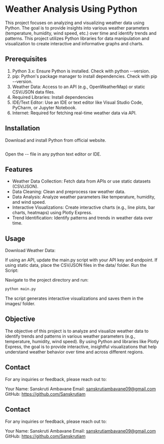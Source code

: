 
# Weather Analysis Using Python

This project focuses on analyzing and visualizing weather data using Python. The goal is to provide insights into various weather parameters (temperature, humidity, wind speed, etc.) over time and identify trends and patterns. This project utilizes Python libraries for data manipulation and visualization to create interactive and informative graphs and charts.
##  Prerequisites
1. Python 3.x: Ensure Python is installed. Check with python --version.
2. pip: Python's package manager to install dependencies. Check with pip --version.
3. Weather Data: Access to an API (e.g., OpenWeatherMap) or static CSV/JSON data files.
4. Required Libraries: Install dependencies 
5. IDE/Text Editor: Use an IDE or text editor like Visual Studio Code, PyCharm, or Jupyter Notebook.
6. Internet: Required for fetching real-time weather data via API.
## Installation

Download and install Python  from official website.

```bash

```
Open the -- file in any python text editor or IDE.
## Features

- Weather Data Collection: Fetch data from APIs or use static datasets (CSV/JSON).
- Data Cleaning: Clean and preprocess raw weather data.
- Data Analysis: Analyze weather parameters like temperature, humidity, and wind speed.
- Interactive Visualizations: Create interactive charts (e.g., line plots, bar charts, heatmaps) using Plotly Express.
- Trend Identification: Identify patterns and trends in weather data over time.

## Usage

Download Weather Data:

If using an API, update the main.py script with your API key and endpoint.
If using static data, place the CSV/JSON files in the data/ folder.
Run the Script:

Navigate to the project directory and run:

```bash
python main.py
```


The script generates interactive visualizations and saves them in the images/ folder.


## Objective
The objective of this project is to analyze and visualize weather data to identify trends and patterns in various weather parameters (e.g., temperature, humidity, wind speed). By using Python and libraries like Plotly Express, the goal is to provide interactive, insightful visualizations that help understand weather behavior over time and across different regions.


## Contact
For any inquiries or feedback, please reach out to:

Your Name: Sanskruti Ambavane
Email: sanskrutiambavane09@gmail.com
GitHub: https://github.com/Sanskrutiam

## Contact
For any inquiries or feedback, please reach out to:

Your Name: Sanskruti Ambavane
Email: sanskrutiambavane09@gmail.com
GitHub: https://github.com/Sanskrutiam
